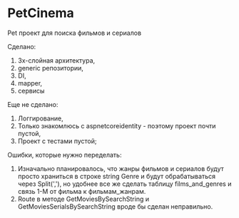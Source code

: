 # PetCinema
Pet проект для поиска фильмов и сериалов

Сделано: 
  1. 3х-слойная архитектура, 
  2. generic репозитории, 
  3. DI, 
  4. mapper, 
  5. сервисы
 
Еще не сделано: 
  1. Логгирование, 
  2. Только знакомлюсь с aspnetcoreidentity - поэтому проект почти пустой,
  3. Проект с тестами пустой;

Ошибки, которые нужно переделать:
  1. Изначально планировалось, что жанры фильмов и сериалов будут просто храниться в строке string Genre и будут обрабатываться через Split(','),
     но удобнее все же сделать таблицу films_and_genres и связь 1-М от фильма к фильмам_жанрам.
  2. Route в методе GetMoviesBySearchString и GetMoviesSerialsBySearchString вроде бы сделан неправильно.
